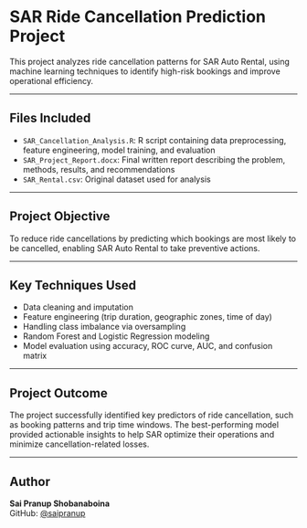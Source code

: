 # SAR Ride Cancellation Prediction Project

This project analyzes ride cancellation patterns for SAR Auto Rental, using machine learning techniques to identify high-risk bookings and improve operational efficiency.

---

## Files Included

- `SAR_Cancellation_Analysis.R`: R script containing data preprocessing, feature engineering, model training, and evaluation
- `SAR_Project_Report.docx`: Final written report describing the problem, methods, results, and recommendations
- `SAR_Rental.csv`: Original dataset used for analysis

---

## Project Objective

To reduce ride cancellations by predicting which bookings are most likely to be cancelled, enabling SAR Auto Rental to take preventive actions.

---

## Key Techniques Used

- Data cleaning and imputation
- Feature engineering (trip duration, geographic zones, time of day)
- Handling class imbalance via oversampling
- Random Forest and Logistic Regression modeling
- Model evaluation using accuracy, ROC curve, AUC, and confusion matrix

---

## Project Outcome

The project successfully identified key predictors of ride cancellation, such as booking patterns and trip time windows. The best-performing model provided actionable insights to help SAR optimize their operations and minimize cancellation-related losses.

---

## Author

**Sai Pranup Shobanaboina**  
GitHub: [@saipranup](https://github.com/saipranup)

